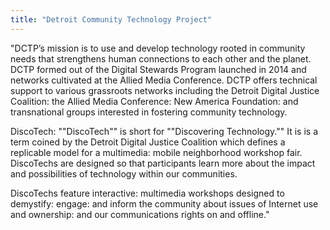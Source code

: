 ```yaml
---
title: "Detroit Community Technology Project"
---
```


"DCTP’s mission is to use and develop technology rooted in community needs that strengthens human connections to each other and the planet. DCTP formed out of the Digital Stewards Program launched in 2014 and networks cultivated at the Allied Media Conference. DCTP offers technical support to various grassroots networks including the Detroit Digital Justice Coalition: the Allied Media Conference: New America Foundation: and transnational groups interested in fostering community technology.

DiscoTech:  ""DiscoTech"" is short for ""Discovering Technology."" It is is a term coined by the Detroit Digital Justice Coalition which defines a replicable model for a multimedia: mobile neighborhood workshop fair. DiscoTechs are designed so that participants learn more about the impact and possibilities of technology within our communities.

DiscoTechs feature interactive: multimedia workshops designed to demystify: engage: and inform the community about issues of Internet use and ownership: and our communications rights on and offline."

